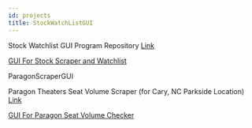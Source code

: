 ```yaml
---
id: projects
title: StockWatchListGUI
---
```


Stock Watchlist GUI Program Repository [Link](https://github.com/BrokenTek/StockWatchlistGUI)


[GUI For Stock Scraper and Watchlist](./assets/project_img.PNG)


ParagonScraperGUI

Paragon Theaters Seat Volume Scraper (for Cary, NC Parkside Location) [Link](https://github.com/BrokenTek/ParagonScraperGUI)


[GUI For Paragon Seat Volume Checker](./assets/paragon_scraper.png)
